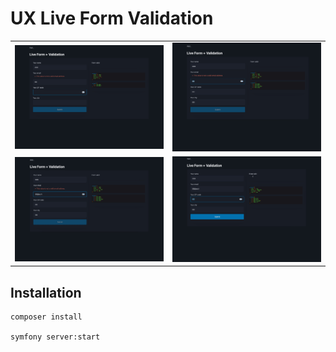 # UX Live Form Validation

|                                   |                                   | 
|-----------------------------------|-----------------------------------|
| ![screen1.jpeg](docs/screen1.jpeg) | ![screen2.jpeg](docs/screen2.jpeg) |
| ![screen3.jpeg](docs/screen3.jpeg) | ![screen4.jpeg](docs/screen4.jpeg) | 


## Installation

```
composer install

symfony server:start
```

